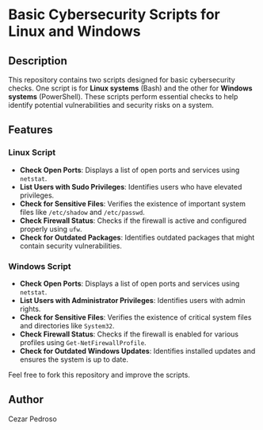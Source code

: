 # Basic Cybersecurity Scripts for Linux and Windows

## Description
This repository contains two scripts designed for basic cybersecurity checks. One script is for **Linux systems** (Bash) and the other for **Windows systems** (PowerShell). These scripts perform essential checks to help identify potential vulnerabilities and security risks on a system.

## Features

### Linux Script
- **Check Open Ports**: Displays a list of open ports and services using `netstat`.
- **List Users with Sudo Privileges**: Identifies users who have elevated privileges.
- **Check for Sensitive Files**: Verifies the existence of important system files like `/etc/shadow` and `/etc/passwd`.
- **Check Firewall Status**: Checks if the firewall is active and configured properly using `ufw`.
- **Check for Outdated Packages**: Identifies outdated packages that might contain security vulnerabilities.

### Windows Script
- **Check Open Ports**: Displays a list of open ports and services using `netstat`.
- **List Users with Administrator Privileges**: Identifies users with admin rights.
- **Check for Sensitive Files**: Verifies the existence of critical system files and directories like `System32`.
- **Check Firewall Status**: Checks if the firewall is enabled for various profiles using `Get-NetFirewallProfile`.
- **Check for Outdated Windows Updates**: Identifies installed updates and ensures the system is up to date.


Feel free to fork this repository and improve the scripts.
## Author
Cezar Pedroso
